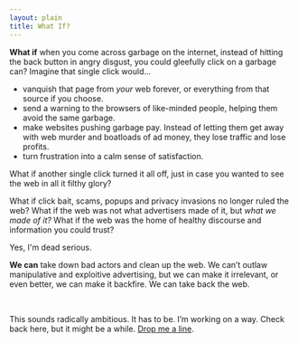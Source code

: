 ```yaml
---
layout: plain
title: What If?
---
```




**What if** when you come across garbage on the internet, instead of hitting the back button in angry disgust, you could gleefully click on a garbage can? Imagine that single click would...

- vanquish that page from *your* web forever, or everything from that source if you choose.
- send a warning to the browsers of like-minded people, helping them avoid the same garbage. 
- make websites pushing garbage pay. Instead of letting them get away with web murder and boatloads of ad money, they lose traffic and lose profits.
- turn frustration into a calm sense of satisfaction.

What if another single click turned it all off, just in case you wanted to see the web in all it filthy glory?  

What if click bait, scams, popups and privacy invasions no longer ruled the web? What if the web was not what advertisers made of it, but *what we made of it?* What if the web was the home of healthy discourse and information you could trust? 

Yes, I'm dead serious. 

**We can** take down bad actors and clean up the web. We can’t outlaw manipulative and exploitive advertising, but we can make it irrelevant, or even better, we can make it backfire. We can take back the web.

<br>

This sounds radically ambitious. It has to be. I’m working on a way. Check back here, but it might be a while. [Drop me a line](mailto:vas@commonkarma.org).